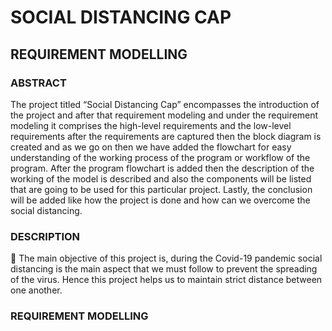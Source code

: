 # SOCIAL DISTANCING CAP

## REQUIREMENT MODELLING
### ABSTRACT
The project titled “Social Distancing Cap” encompasses the introduction of the project and after that requirement modeling and under the requirement modeling it comprises the high-level requirements and the low-level requirements after the requirements are captured then the block diagram is created and as we go on then we have added the flowchart for easy understanding of the working process of the program or workflow of the program. After the program flowchart is added then the description of the working of the model is described and also the components will be listed that are going to be used for this particular project. Lastly, the conclusion will be added like how the project is done and how can we overcome the social distancing.

### DESCRIPTION
 :dart: The main objective of this project is, during the  Covid-19 pandemic social distancing is the main aspect that we must follow to prevent the spreading of the virus. Hence this project helps us to maintain strict distance between one another.
 
 ### REQUIREMENT MODELLING
 
